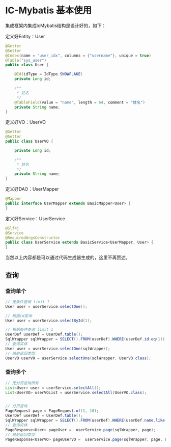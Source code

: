 # IC-Mybatis 基本使用

集成框架内集成IcMybatis结构是设计好的，如下：

定义好Entity：User

```java
@Getter
@Setter
@Index(name = "user_idx", columns = {"username"}, unique = true)
@Table("sys_user")
public class User {

    @Id(idType = IdType.SNOWFLAKE)
    private Long id;

    /**
     * 姓名
     */
    @TableField(value = "name", length = 64, comment = "姓名")
    private String name;
}
```

定义好VO：UserVO

```java
@Getter
@Setter
public class UserVO {

    private Long id;

    /**
     * 姓名
     */
    private String name;
}
```

定义好DAO：UserMapper

```java
@Mapper
public interface UserMapper extends BasicMapper<User> {
}
```

定义好Service：UserService

```java
@Slf4j
@Service
@RequiredArgsConstructor
public class UserService extends BasicService<UserMapper, User> {
}
```

当然以上内容都是可以通过代码生成器生成的，这里不再赘述。


## 查询

### 查询单个

```java
// 无条件查询 limit 1
User user = userService.selectOne();

// 根据id查询
User user = userService.selectById(1);

// 根据条件查询 limit 1
UserDef userDef = UserDef.table();
SqlWrapper sqlWrapper = SELECT().FROM(userDef).WHERE(userDef.id.eq(1));
// 查询实体
User user = userService.selectOne(sqlWrapper);
// 映射返回类型
UserVO userVO = userService.selectOne(sqlWrapper, UserVO.class);
```

### 查询多个

```java
// 无分页查询所有
List<User> user = userService.selectAll();
List<UserVO> userVOList = userService.selectAll(UserVO.class);


// 分页查询
PageRequest page = PageRequest.of(1, 10);
UserDef userDef = UserDef.table();
SqlWrapper sqlWrapper = SELECT().FROM(userDef).WHERE(userDef.name.like("张三"));
// 查询实体
PageResponse<User> pageUser =  userService.page(sqlWrapper, page);
// 映射返回类型
PageResponse<UserVO> pageUserVO =  userService.page(sqlWrapper, page, UserVO.class);

```



